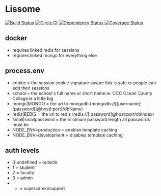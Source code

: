 Lissome
=======

[![Build Status](https://travis-ci.org/gabeio/lissome.svg?branch=develop)](https://travis-ci.org/gabeio/lissome)
[![Circle CI](https://circleci.com/gh/gabeio/lissome/tree/develop.svg?style=svg)](https://circleci.com/gh/gabeio/lissome/tree/develop)
[![Dependency Status](https://david-dm.org/gabeio/lissome.svg)](https://david-dm.org/gabeio/lissome)
[![Coverage Status](https://coveralls.io/repos/gabeio/lissome/badge.svg?branch=develop&t=blNPeE)](https://coveralls.io/r/gabeio/lissome?branch=develop)

## docker
- requires linked redis for sessions
- requires linked mongo for everything else

## process.env
- cookie = the session cookie signature assure this is safe or people can edit their sessions
- school = the school's full name or short name ie: OCC Ocean County College is a little big
- mongo|MONGO = the uri to mongodb (mongodb://[[username]:[password]]@host[:port]/dbName)
- redis|REDIS = the uri to redis (redis://[:password]@host:port/dbIndex)
- small|smallpassword = the minimum password length all passwords must be
- NODE_ENV=production = enables template caching
- NODE_ENV=development = disables template caching

## auth levels
- 0|undefined = outside
- 1 = student
- 2 = faculty
- 3 = admin
- + = superadmin/support
